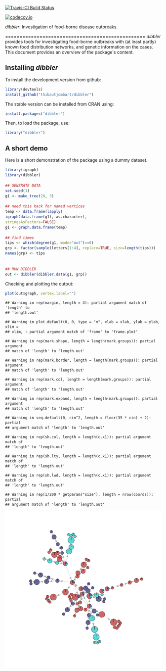[![Travis-CI Build Status](https://travis-ci.org/thibautjombart/dibbler.png?branch=master)](https://travis-ci.org/thibautjombart/dibbler)

[![codecov.io](https://codecov.io/github/thibautjombart/dibbler/coverage.svg?branch=master)](https://codecov.io/github/thibautjombart/dibbler?branch=master)






*dibbler*: Investigation of food-borne disease outbreaks.

=================================================
*dibbler* provides tools for investigating food-borne outbreaks with (at least partly) known food distribution networks, and genetic information on the cases.
This document provides an overview of the package's content.


Installing *dibbler*
-------------
To install the development version from github:

```r
library(devtools)
install_github("thibautjombart/dibbler")
```

The stable version can be installed from CRAN using:

```r
install.packages("dibbler")
```

Then, to load the package, use:

```r
library("dibbler")
```


A short demo
------------------
Here is a short demonstration of the package using a dummy dataset.

```r
library(igraph)
library(dibbler)

## GENERATE DATA
set.seed(1)
g1 <- make_tree(20, 3)

## need this hack for named vertices
temp <- data.frame(lapply(
igraph2data.frame(g1), as.character),
stringsAsFactors=FALSE)
g1 <- graph.data.frame(temp)

## find times
tips <- which(degree(g1, mode="out")==0)
grp <- factor(sample(letters[1:4], replace=TRUE, size=length(tips)))
names(grp) <- tips


## RUN DIBBLER
out <- dibbler(dibbler.data(g1, grp))
```

Checking and plotting the output:

```r
plot(out$graph, vertex.label="")
```

```
## Warning in rep(margin, length = 4): partial argument match of 'length' to
## 'length.out'
```

```
## Warning in plot.default(0, 0, type = "n", xlab = xlab, ylab = ylab, xlim =
## xlim, : partial argument match of 'frame' to 'frame.plot'
```

```
## Warning in rep(mark.shape, length = length(mark.groups)): partial argument
## match of 'length' to 'length.out'
```

```
## Warning in rep(mark.border, length = length(mark.groups)): partial argument
## match of 'length' to 'length.out'
```

```
## Warning in rep(mark.col, length = length(mark.groups)): partial argument
## match of 'length' to 'length.out'
```

```
## Warning in rep(mark.expand, length = length(mark.groups)): partial argument
## match of 'length' to 'length.out'
```

```
## Warning in seq.default(0, cin^2, length = floor(35 * cin) + 2): partial
## argument match of 'length' to 'length.out'
```

```
## Warning in rep(sh.col, length = length(c.x1)): partial argument match of
## 'length' to 'length.out'
```

```
## Warning in rep(sh.lty, length = length(c.x1)): partial argument match of
## 'length' to 'length.out'
```

```
## Warning in rep(sh.lwd, length = length(c.x1)): partial argument match of
## 'length' to 'length.out'
```

```
## Warning in rep(1/200 * getparam("size"), length = nrow(coords)): partial
## argument match of 'length' to 'length.out'
```

![plot of chunk dibbler](vignettes/figs/dibbler-1.png)

